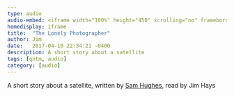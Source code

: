 ```yaml
---
type: audio
audio-embed: <iframe width="100%" height="450" scrolling="no" frameborder="no" src="https://w.soundcloud.com/player/?url=https%3A//api.soundcloud.com/tracks/317842711&amp;auto_play=false&amp;hide_related=false&amp;show_comments=true&amp;show_user=true&amp;show_reposts=false&amp;visual=true"></iframe>
homedisplay: iframe
title:  "The Lonely Photographer"
author: Jim
date:   2017-04-10 22:34:21 -0400
description: A short story about a satellite
tags: [qntm, audio]
category: [audio]
---
```


A short story about a satellite, written by [Sam Hughes](https://qntm.org/lonely), read by Jim Hays
